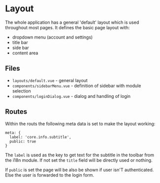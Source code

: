# Layout

The whole application has a general 'default' layout which is used throughout most pages. It defines the basic page layout with:
- dropdown menu (account and settings)
- title bar
- side bar
- content area

## Files

- `layouts/default.vue` - general layout
- `components/sidebarMenu.vue` - definition of sidebar with module selection
- `components/loginDialog.vue` - dialog and handling of login

## Routes

Within the routs the following meta data is set to make the layout working:

    meta: { 
      label: 'core.info.subtitle', 
      public: true 
    }

The `label` is used as the key to get text for the subtitle in the toolbar from the i18n module. If not set the `title` field will be directly used or nothing.

If `public` is set the page will be also be shown if user isn'T authenticated. Else the user is forwarded to the login form.
